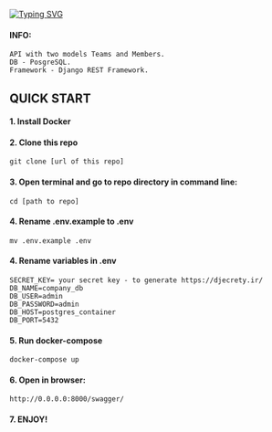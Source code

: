 [![Typing SVG](https://readme-typing-svg.herokuapp.com?color=%2336BCF7&lines=WELCOME+TO+API+WITH+DJANGO+REST+FRAMEWORK)](https://git.io/typing-svg)

#### INFO:
    API with two models Teams and Members.
    DB - PosgreSQL.
    Framework - Django REST Framework.
    

## QUICK START

#### 1. Install Docker
#### 2. Clone this repo
    git clone [url of this repo]
#### 3. Open terminal and go to repo directory in command line:
    cd [path to repo]

#### 4. Rename .env.example to .env
    mv .env.example .env

#### 4. Rename variables in .env
    SECRET_KEY= your secret key - to generate https://djecrety.ir/
    DB_NAME=company_db
    DB_USER=admin
    DB_PASSWORD=admin
    DB_HOST=postgres_container
    DB_PORT=5432

#### 5. Run docker-compose
    docker-compose up

#### 6. Open in browser:
    http://0.0.0.0:8000/swagger/

#### 7. ENJOY!

